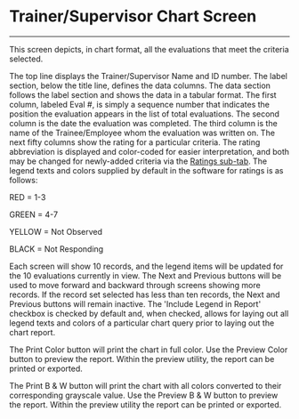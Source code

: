 # Trainer/Supervisor Chart Screen

***

This screen depicts, in chart format, all the evaluations that meet the criteria selected.

The top line displays the Trainer/Supervisor Name and ID number.  The label section, below the title line, defines the data columns.  The data section follows the label section and shows the data in a tabular format.  The first column, labeled Eval #, is simply a sequence number that indicates the position the evaluation appears in the list of total evaluations.  The second column is the date the evaluation was completed.  The third column is the name of the Trainee/Employee whom the evaluation was written on.  The next fifty columns show the rating for a particular criteria.  The rating abbreviation is displayed and color-coded for easier interpretation, and both may be changed for newly-added criteria via the [Ratings sub-tab](ratings.md).  The legend texts and colors supplied by default in the software for ratings is as follows:

RED = 1-3

GREEN = 4-7

YELLOW = Not Observed

BLACK = Not Responding

Each screen will show 10 records, and the legend items will be updated for the 10 evaluations currently in view.  The Next and Previous buttons will be used to move forward and backward through screens showing more records.  If the record set selected has less than ten records, the Next and Previous buttons will remain inactive.  The 'Include Legend in Report' checkbox is checked by default and, when checked, allows for laying out all legend texts and colors of a particular chart query prior to laying out the chart report.

The Print Color button will print the chart in full color.  Use the Preview Color button to preview the report.  Within the preview utility, the report can be printed or exported.

The Print B & W button will print the chart with all colors converted to their corresponding grayscale value.  Use the Preview B & W button to preview the report.  Within the preview utility the report can be printed or exported.
